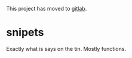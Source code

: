 This project has moved to [gitlab](https://gitlab.com/diwesser/snippets).

# snipets
Exactly what is says on the tin. Mostly functions.
